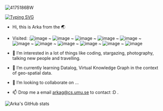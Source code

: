 
<!-- ![hero_wide_3](https://user-images.githubusercontent.com/71174892/201480375-9e39a456-7e72-4022-a131-909e5bc918f1.png) -->
![4175186BW](https://user-images.githubusercontent.com/71174892/201482577-2a0490b8-2321-45a2-b170-bb3295a023a6.jpg)

[![Typing SVG](https://readme-typing-svg.demolab.com?font=Fira+Code&pause=1000&color=00D41A&center=true&width=800&lines=01011100+Hi+there%2C+I+am+Arka...+0011101010101;Currently+investigating+how+to+use+the+Knowledge+Graph+to+integrate+;large+amounts+of+data+from+various+sources+AND+in+different+formats+;under+common+semantics;0101010101001110001010101010101011010)](https://git.io/typing-svg)
 

- Hi, this is Arka from the 🌏 
- Visited:  :![image](https://github.com/aghoshpro/aghoshpro/assets/71174892/665a1d42-92ca-44a7-8239-9630f11bcb9d)
 ~ ![image](https://github.com/aghoshpro/aghoshpro/assets/71174892/e54342c5-ae95-41fa-82c2-39b654e01ae3)
 ~ ![image](https://github.com/aghoshpro/aghoshpro/assets/71174892/630d1d83-8b4d-452c-8e9d-b92a2572c446)
 ~ ![image](https://github.com/aghoshpro/aghoshpro/assets/71174892/5b0ffc63-dbc9-45d4-b5ba-5f3b55287a7e)
 ~ ![image](https://github.com/aghoshpro/aghoshpro/assets/71174892/5055cfcd-4f15-461f-a4bc-51b3320b5dd0)
 ~ ![image](https://github.com/aghoshpro/aghoshpro/assets/71174892/db8d36df-a233-4b25-8a31-7c04bed4cf71)
 ~ ![image](https://github.com/aghoshpro/aghoshpro/assets/71174892/328bec3b-3247-4795-ba8d-b3bc1fdf1054)
 ~ ![image](https://github.com/aghoshpro/aghoshpro/assets/71174892/c9eadb41-dbf9-45a0-8b68-3b47f4bbbeb7)
 ~ ![image](https://github.com/aghoshpro/aghoshpro/assets/71174892/150f6e8c-945a-4e1f-a749-0498278aeb94)
 ~ ![image](https://github.com/aghoshpro/aghoshpro/assets/71174892/e9308cfe-6f9e-4d90-8924-dd173a71ac7c)
 ~ ![image](https://github.com/aghoshpro/aghoshpro/assets/71174892/9e91a48a-738f-4a75-9f56-5cd0bb0b0046)


- 👀 I’m interested in a lot of things like coding, stargazing, photography, talking new people and travelling.
- 🌱 I’m currently learning Datalog, Virtual Knowledge Graph in the context of geo-spatial data.
- 💞️ I’m looking to collaborate on ...
- 📫 Drop me a email [arkag@cs.umu.se](mailto:arkag@cs.umu.se) to contact :D .  

<!---
aghoshpro/aghoshpro is a ✨ special ✨ repository because its `README.md` (this file) appears on your GitHub profile.
You can click the Preview link to take a look at your changes.
--->

![Arka's GitHub stats](https://github-readme-stats.vercel.app/api?username=aghoshpro&theme=chartreuse-dark&show_icons=true)
<!--- ![Languages](https://github-readme-stats.vercel.app/api/top-langs/?username=aghoshpro&layout=compact) --->
